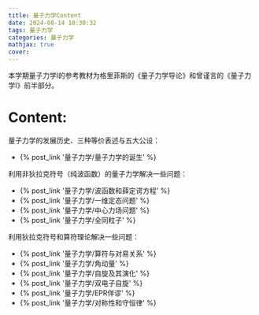 ```yaml
---
title: 量子力学Content
date: 2024-08-14 18:30:32
tags: 量子力学
categories: 量子力学
mathjax: true
cover: 
---
```


本学期量子力学Ⅰ的参考教材为格里菲斯的《量子力学导论》和曾谨言的《量子力学Ⅰ》前半部分。

# Content:

量子力学的发展历史、三种等价表述与五大公设：
- {% post_link '量子力学/量子力学的诞生' %}

利用非狄拉克符号（纯波函数）的量子力学解决一些问题：
- {% post_link '量子力学/波函数和薛定谔方程' %}
- {% post_link '量子力学/一维定态问题' %}
- {% post_link '量子力学/中心力场问题' %}
- {% post_link '量子力学/全同粒子' %}


利用狄拉克符号和算符理论解决一些问题：
- {% post_link '量子力学/算符与对易关系' %}
- {% post_link '量子力学/角动量' %}
- {% post_link '量子力学/自旋及其演化' %}
- {% post_link '量子力学/双电子自旋' %}
- {% post_link '量子力学/EPR佯谬' %}
- {% post_link '量子力学/对称性和守恒律' %}
